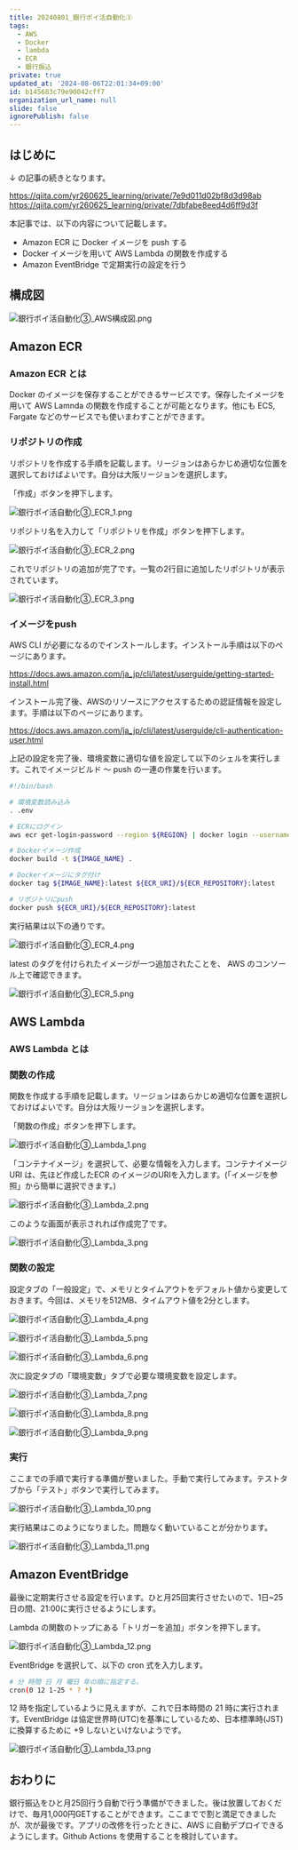 ```yaml
---
title: 20240801_銀行ポイ活自動化③
tags:
  - AWS
  - Docker
  - lambda
  - ECR
  - 銀行振込
private: true
updated_at: '2024-08-06T22:01:34+09:00'
id: b145683c79e90042cff7
organization_url_name: null
slide: false
ignorePublish: false
---
```

## はじめに

↓ の記事の続きとなります。

https://qiita.com/yr260625_learning/private/7e9d011d02bf8d3d98ab
https://qiita.com/yr260625_learning/private/7dbfabe8eed4d6ff9d3f

本記事では、以下の内容について記載します。
* Amazon ECR に Docker イメージを push する
* Docker イメージを用いて AWS Lambda の関数を作成する
* Amazon EventBridge で定期実行の設定を行う

## 構成図

![銀行ポイ活自動化③_AWS構成図.png](https://qiita-image-store.s3.ap-northeast-1.amazonaws.com/0/1681290/48efa8eb-416e-64a6-bf8c-59c708e1d691.png)

## Amazon ECR

### Amazon ECR とは

Docker のイメージを保存することができるサービスです。保存したイメージを用いて AWS Lamnda の関数を作成することが可能となります。他にも ECS, Fargate などのサービスでも使いまわすことができます。

### リポジトリの作成

リポジトリを作成する手順を記載します。リージョンはあらかじめ適切な位置を選択しておけばよいです。自分は大阪リージョンを選択します。

「作成」ボタンを押下します。

![銀行ポイ活自動化③_ECR_1.png](https://qiita-image-store.s3.ap-northeast-1.amazonaws.com/0/1681290/b93b989e-8f6f-36eb-377a-d5355d839929.png)

リポジトリ名を入力して「リポジトリを作成」ボタンを押下します。

![銀行ポイ活自動化③_ECR_2.png](https://qiita-image-store.s3.ap-northeast-1.amazonaws.com/0/1681290/c619b0cb-e17b-b10c-319b-6764f886d861.png)

これでリポジトリの追加が完了です。一覧の2行目に追加したリポジトリが表示されています。

![銀行ポイ活自動化③_ECR_3.png](https://qiita-image-store.s3.ap-northeast-1.amazonaws.com/0/1681290/aba9e16b-6a75-f494-ff20-92e464f3dad9.png)

### イメージをpush

AWS CLI が必要になるのでインストールします。インストール手順は以下のページにあります。

https://docs.aws.amazon.com/ja_jp/cli/latest/userguide/getting-started-install.html

インストール完了後、AWSのリソースにアクセスするための認証情報を設定します。手順は以下のページにあります。

https://docs.aws.amazon.com/ja_jp/cli/latest/userguide/cli-authentication-user.html

上記の設定を完了後、環境変数に適切な値を設定して以下のシェルを実行します。これでイメージビルド ～ push の一連の作業を行います。

```bash
#!/bin/bash

# 環境変数読み込み
. .env

# ECRにログイン
aws ecr get-login-password --region ${REGION} | docker login --username AWS --password-stdin ${ECR_URI}

# Dockerイメージ作成
docker build -t ${IMAGE_NAME} .

# Dockerイメージにタグ付け
docker tag ${IMAGE_NAME}:latest ${ECR_URI}/${ECR_REPOSITORY}:latest

# リポジトリにpush
docker push ${ECR_URI}/${ECR_REPOSITORY}:latest
```

実行結果は以下の通りです。

![銀行ポイ活自動化③_ECR_4.png](https://qiita-image-store.s3.ap-northeast-1.amazonaws.com/0/1681290/13143da5-dadf-e4d4-eed7-30626062a0ac.png)

latest のタグを付けられたイメージが一つ追加されたことを、 AWS のコンソール上で確認できます。

![銀行ポイ活自動化③_ECR_5.png](https://qiita-image-store.s3.ap-northeast-1.amazonaws.com/0/1681290/aca483cc-1ef9-8ead-57f7-c5c235532446.png)


## AWS Lambda

### AWS Lambda とは



### 関数の作成

関数を作成する手順を記載します。リージョンはあらかじめ適切な位置を選択しておけばよいです。自分は大阪リージョンを選択します。

「関数の作成」ボタンを押下します。

![銀行ポイ活自動化③_Lambda_1.png](https://qiita-image-store.s3.ap-northeast-1.amazonaws.com/0/1681290/f0acb406-a4e2-4dce-b5ee-81e7ae81d7dd.png)

「コンテナイメージ」を選択して、必要な情報を入力します。コンテナイメージURI は、先ほど作成したECR のイメージのURIを入力します。(「イメージを参照」から簡単に選択できます。)

![銀行ポイ活自動化③_Lambda_2.png](https://qiita-image-store.s3.ap-northeast-1.amazonaws.com/0/1681290/3a3a2363-ad94-6785-21bc-dc78e5796241.png)

このような画面が表示されれば作成完了です。

![銀行ポイ活自動化③_Lambda_3.png](https://qiita-image-store.s3.ap-northeast-1.amazonaws.com/0/1681290/b82b1f28-08be-378a-d247-b4cb3fbe456b.png)

### 関数の設定

設定タブの「一般設定」で、メモリとタイムアウトをデフォルト値から変更しておきます。今回は、メモリを512MB、タイムアウト値を2分とします。

![銀行ポイ活自動化③_Lambda_4.png](https://qiita-image-store.s3.ap-northeast-1.amazonaws.com/0/1681290/a2b33cdb-ce2a-56d9-0ed2-e523fa665310.png)

![銀行ポイ活自動化③_Lambda_5.png](https://qiita-image-store.s3.ap-northeast-1.amazonaws.com/0/1681290/74458e32-70f6-9f05-36f5-3595cf6126f4.png)

![銀行ポイ活自動化③_Lambda_6.png](https://qiita-image-store.s3.ap-northeast-1.amazonaws.com/0/1681290/a2518c7a-c6f4-a7f8-2080-65c5d2de3684.png)

次に設定タブの「環境変数」タブで必要な環境変数を設定します。

![銀行ポイ活自動化③_Lambda_7.png](https://qiita-image-store.s3.ap-northeast-1.amazonaws.com/0/1681290/44d847e4-3196-8d66-0654-1cf87330093b.png)

![銀行ポイ活自動化③_Lambda_8.png](https://qiita-image-store.s3.ap-northeast-1.amazonaws.com/0/1681290/91f118ac-2e48-42a1-51c4-77fc34e2a922.png)

![銀行ポイ活自動化③_Lambda_9.png](https://qiita-image-store.s3.ap-northeast-1.amazonaws.com/0/1681290/72e6fb6f-34b0-2bce-15e1-338ed901956d.png)


### 実行

ここまでの手順で実行する準備が整いました。手動で実行してみます。テストタブから「テスト」ボタンで実行してみます。

![銀行ポイ活自動化③_Lambda_10.png](https://qiita-image-store.s3.ap-northeast-1.amazonaws.com/0/1681290/38913c32-a079-b876-b25d-1e6a9ab672b7.png)

実行結果はこのようになりました。問題なく動いていることが分かります。

![銀行ポイ活自動化③_Lambda_11.png](https://qiita-image-store.s3.ap-northeast-1.amazonaws.com/0/1681290/77939eed-5d40-2751-632e-9ae6537cf82b.png)

## Amazon EventBridge

最後に定期実行させる設定を行います。ひと月25回実行させたいので、1日~25日の間、21:00に実行させるようにします。


Lambda の関数のトップにある「トリガーを追加」ボタンを押下します。

![銀行ポイ活自動化③_Lambda_12.png](https://qiita-image-store.s3.ap-northeast-1.amazonaws.com/0/1681290/76b0c622-a4db-08a1-dc64-f69d1a83ee28.png)

EventBridge を選択して、以下の cron 式を入力します。

```bash
# 分 時間 日 月 曜日 年の順に指定する。
cron(0 12 1-25 * ? *)
```

12 時を指定しているように見えますが、これで日本時間の 21 時に実行されます。EventBridge は協定世界時(UTC)を基準にしているため、日本標準時(JST)に換算するために +9 しないといけないようです。

![銀行ポイ活自動化③_Lambda_13.png](https://qiita-image-store.s3.ap-northeast-1.amazonaws.com/0/1681290/9216014a-5eee-1c47-0f81-1c3fe4c61882.png)


## おわりに

銀行振込をひと月25回行う自動で行う準備ができました。後は放置しておくだけで、毎月1,000円GETすることができます。ここまでで割と満足できましたが、次が最後です。アプリの改修を行ったときに、AWS に自動デプロイできるようにします。Github Actions を使用することを検討しています。
